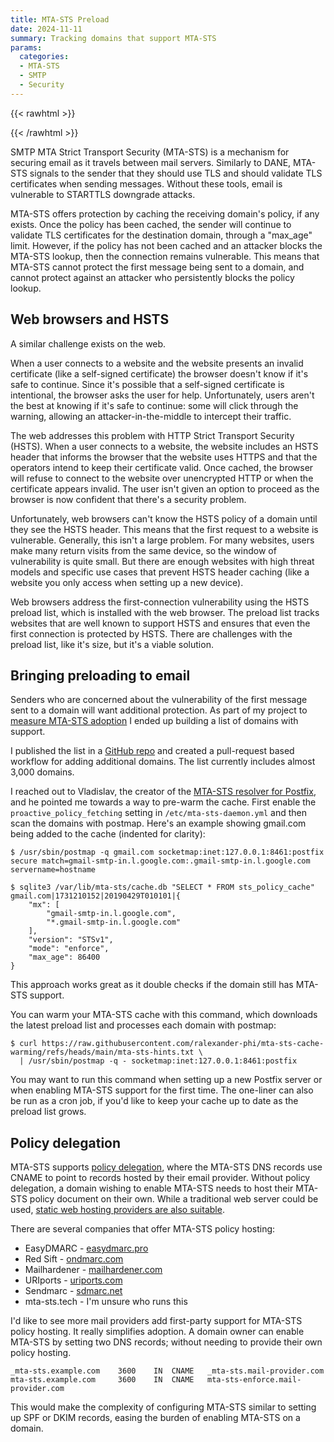 ```yaml
---
title: MTA-STS Preload
date: 2024-11-11
summary: Tracking domains that support MTA-STS
params:
  categories:
  - MTA-STS
  - SMTP
  - Security
---
```



{{< rawhtml >}}
<style>
td, th {
  padding: 0.6em;
  border: 1px dashed #ccc;
  text-align: center;
}
</style>
{{< /rawhtml >}}

SMTP MTA Strict Transport Security (MTA-STS) is a mechanism for securing email as it travels between mail servers.
Similarly to DANE, MTA-STS signals to the sender that they should use TLS and should validate TLS certificates when sending messages.
Without these tools, email is vulnerable to STARTTLS downgrade attacks.

MTA-STS offers protection by caching the receiving domain's policy, if any exists.
Once the policy has been cached, the sender will continue to validate TLS certificates for the destination domain, through a "max\_age" limit.
However, if the policy has not been cached and an attacker blocks the MTA-STS lookup, then the connection remains vulnerable.
This means that MTA-STS cannot protect the first message being sent to a domain, and cannot protect against an attacker who persistently blocks the policy lookup.


## Web browsers and HSTS

A similar challenge exists on the web.

When a user connects to a website and the website presents an invalid certificate (like a self-signed certificate) the browser doesn't know if it's safe to continue.
Since it's possible that a self-signed certificate is intentional, the browser asks the user for help.
Unfortunately, users aren't the best at knowing if it's safe to continue: some will click through the warning, allowing an attacker-in-the-middle to intercept their traffic.

The web addresses this problem with HTTP Strict Transport Security (HSTS).
When a user connects to a website, the website includes an HSTS header that informs the browser that the website uses HTTPS and that the operators intend to keep their certificate valid.
Once cached, the browser will refuse to connect to the website over unencrypted HTTP or when the certificate appears invalid.
The user isn't given an option to proceed as the browser is now confident that there's a security problem.

Unfortunately, web browsers can't know the HSTS policy of a domain until they see the HSTS header.
This means that the first request to a website is vulnerable.
Generally, this isn't a large problem.
For many websites, users make many return visits from the same device, so the window of vulnerability is quite small.
But there are enough websites with high threat models and specific use cases that prevent HSTS header caching (like a website you only access when setting up a new device).

Web browsers address the first-connection vulnerability using the HSTS preload list, which is installed with the web browser.
The preload list tracks websites that are well known to support HSTS and ensures that even the first connection is protected by HSTS.
There are challenges with the preload list, like it's size, but it's a viable solution.


## Bringing preloading to email

Senders who are concerned about the vulnerability of the first message sent to a domain will want additional protection.
As part of my project to [measure MTA-STS adoption](https://alexsci.com/blog/is-email-confidential-in-transit-yet/)
I ended up building a list of domains with support.

I published the list in a [GitHub repo](https://github.com/ralexander-phi/mta-sts-cache-warming)
and created a pull-request based workflow for adding additional domains.
The list currently includes almost 3,000 domains.

I reached out to Vladislav, the creator of the [MTA-STS resolver for Postfix](https://github.com/Snawoot/postfix-mta-sts-resolver),
and he pointed me towards a way to pre-warm the cache.
First enable the `proactive_policy_fetching` setting in `/etc/mta-sts-daemon.yml` and then scan the domains with postmap.
Here's an example showing gmail.com being added to the cache (indented for clarity):

    $ /usr/sbin/postmap -q gmail.com socketmap:inet:127.0.0.1:8461:postfix
    secure match=gmail-smtp-in.l.google.com:.gmail-smtp-in.l.google.com servername=hostname

    $ sqlite3 /var/lib/mta-sts/cache.db "SELECT * FROM sts_policy_cache"
    gmail.com|1731210152|20190429T010101|{
        "mx": [
            "gmail-smtp-in.l.google.com",
            "*.gmail-smtp-in.l.google.com"
        ],
        "version": "STSv1",
        "mode": "enforce",
        "max_age": 86400
    }

This approach works great as it double checks if the domain still has MTA-STS support.

You can warm your MTA-STS cache with this command, which downloads the latest preload list and processes each domain with postmap:

    $ curl https://raw.githubusercontent.com/ralexander-phi/mta-sts-cache-warming/refs/heads/main/mta-sts-hints.txt \
      | /usr/sbin/postmap -q - socketmap:inet:127.0.0.1:8461:postfix

You may want to run this command when setting up a new Postfix server or when enabling MTA-STS support for the first time.
The one-liner can also be run as a cron job, if you'd like to keep your cache up to date as the preload list grows.


## Policy delegation

MTA-STS supports [policy delegation](https://www.rfc-editor.org/rfc/rfc8461#section-8.2),
where the MTA-STS DNS records use CNAME to point to records hosted by their email provider.
Without policy delegation, a domain wishing to enable MTA-STS needs to host their MTA-STS policy document on their own.
While a traditional web server could be used,
[static web hosting providers are also suitable](https://emailsecurity.blog/hosting-your-mta-sts-policy-using-github-pages).

There are several companies that offer MTA-STS policy hosting:

* EasyDMARC - [easydmarc.pro](https://support.easydmarc.com/knowledge-base/migrate-mta-tls-to-managed)
* Red Sift - [ondmarc.com](https://redsift.com/pulse-platform/ondmarc)
* Mailhardener - [mailhardener.com](https://www.mailhardener.com/blog/introducing-hosted-mta-sts#mailhardener-hosted-mta-sts)
* URIports - [uriports.com](https://www.uriports.com/blog/hosted-mta-sts/)
* Sendmarc - [sdmarc.net](https://help.sendmarc.com/mta-sts-a-guide-by-sendmarc)
* mta-sts.tech - I'm unsure who runs this

I'd like to see more mail providers add first-party support for MTA-STS policy hosting.
It really simplifies adoption.
A domain owner can enable MTA-STS by setting two DNS records; without needing to provide their own policy hosting.

    _mta-sts.example.com    3600    IN  CNAME   _mta-sts.mail-provider.com
    mta-sts.example.com     3600    IN  CNAME   mta-sts-enforce.mail-provider.com
    
This would make the complexity of configuring MTA-STS similar to setting up SPF or DKIM records, easing the burden of enabling MTA-STS on a domain.


